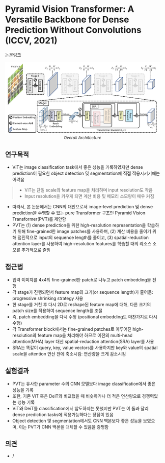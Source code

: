 # Pyramid Vision Transformer: A Versatile Backbone for Dense Prediction Without Convolutions (ICCV, 2021)

[논문링크](https://openaccess.thecvf.com/content/ICCV2021/html/Wang_Pyramid_Vision_Transformer_A_Versatile_Backbone_for_Dense_Prediction_Without_ICCV_2021_paper.html)

<p align="center">
    <img width="600" alt='fig1' src="./img/01_34_01.png?raw=true"></br>
    <em><font size=2>Overall Architecture</font></em>
</p>

## 연구목적
- ViT는 image classification task에서 좋은 성능을 기록하였지만 dense prediction이 필요한 object detection 및 segmentation에 직접 적용시키기에는 어려움
> - ViT는 단일 scale의 feature map을 처리하며 input resolution도 작음
> - Input resolution을 키우게 되면 계산 비용 및 메모리 소모량이 매우 커짐
- 따라서, 본 논문에서는 CNN의 대안으로서 image-level prediction 및 dense prediction을 수행할 수 있는 pure Transformer 구조인 Pyramid Vision Transformer(PVT)를 제안함
- PVT는 (1) dense prediction을 위한 high-resolution representation을 학습하기 위해 fine-grained한 image patches를 사용하며, (2) 계산 비용을 줄이기 위해 점진적으로 input의 sequence length를 줄이고, (3) spatial-reduction attention layer를 사용하여 high-resolution features를 학습할 때의 리소스 소모를 추가적으로 줄임

## 접근법
- 입력 이미지를 4x4의 fine-grained한 patch로 나누고 patch embedding을 진행
- 각 stage가 진행되면서 feature map의 크기(or sequence length)가 줄어듦: progressive shrinking strategy 사용
- 한 stage를 거친 후 다시 2D로 reshape된 feature map에 대해, 다른 크기의 patch size를 적용하여 sequence length를 조절
- 즉, patch embedding을 다시 수행 (positional embedding도 마찬가지로 다시 수행)
- 각 Transformer block에서는 fine-grained patches로 이루어진 high-resolution의 feature map을 처리해야 하므로 이전의 multi-head attention(MHA) layer 대신 spatial-reduction attention(SRA) layer를 사용
- SRA는 똑같이 query, key, value vectors를 사용하지만 key와 value의 spatial scale을 attention 연산 전에 축소시킴: 연산량을 크게 감소시킴

## 실험결과
- PVT는 유사한 parameter 수의 CNN 모델보다 image classification에서 좋은 성능을 기록
- 또한, 기존 ViT 혹은 DeiT와 비교했을 때 비슷하거나 더 적은 연산량으로 경쟁력있는 성능 기록
- ViT와 DeiT를 classification에서 압도하지는 못했지만 PVT는 이 둘과 달리 dense prediction tasks에 적용가능하다는 장점이 있음
- Object detection 및 segmentation에서도 CNN 백본보다 좋은 성능을 보였으며, 이는 PVT가 CNN 백본을 대체할 수 있음을 증명함

## 의견
- /
